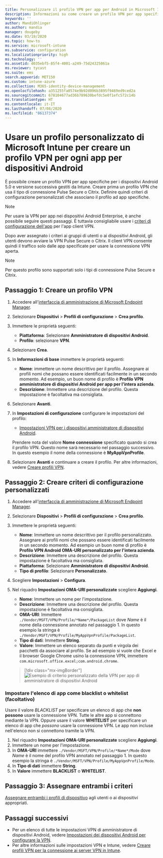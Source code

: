 ```yaml
---
title: Personalizzare il profilo VPN per app per Android in Microsoft Intune - Azure | Microsoft Docs
description: Informazioni su come creare un profilo VPN per app specifiche per i dispositivi amministratore di dispositivi Android gestiti da Microsoft Intune.
keywords: ''
author: MandiOhlinger
ms.author: mandia
manager: dougeby
ms.date: 03/19/2020
ms.topic: how-to
ms.service: microsoft-intune
ms.subservice: configuration
ms.localizationpriority: high
ms.technology: ''
ms.assetid: d035ebf5-85f4-4001-a249-75d24325061a
ms.reviewer: tycast
ms.suite: ems
search.appverid: MET150
ms.custom: intune-azure
ms.collection: M365-identity-device-management
ms.openlocfilehash: a351255fa0574e9b92d096b3895f9469ed9ced2a
ms.sourcegitcommit: 678104677ad36b789630befdc5e0f1efc572c14b
ms.translationtype: HT
ms.contentlocale: it-IT
ms.lasthandoff: 07/08/2020
ms.locfileid: "86137374"
---
```

# <a name="use-a-microsoft-intune-custom-profile-to-create-a-per-app-vpn-profile-for-android-devices"></a>Usare un profilo personalizzato di Microsoft Intune per creare un profilo VPN per ogni app per dispositivi Android

È possibile creare un profilo VPN per app specifiche per i dispositivi Android 5.0 e versione successiva gestiti da Intune. Creare prima un profilo VPN che usa il tipo di connessione Pulse Secure o Citrix. Definire quindi criteri di configurazione personalizzati che associano il profilo ad app specifiche.

> [!NOTE]
> Per usare la VPN per app nei dispositivi Android Enterprise, è anche possibile seguire questi passaggi. È tuttavia consigliabile usare i [criteri di configurazione dell'app](../apps/app-configuration-vpn-ae.md) per l'app client VPN.

Dopo aver assegnato i criteri ai gruppi di utenti o ai dispositivi Android, gli utenti devono avviare la VPN Pulse Secure o Citrix. Il client VPN consente quindi il traffico solo dalle app specificate per usare la connessione VPN aperta.

> [!NOTE]
>
> Per questo profilo sono supportati solo i tipi di connessione Pulse Secure e Citrix.

## <a name="step-1-create-a-vpn-profile"></a>Passaggio 1: Creare un profilo VPN

1. Accedere all'[interfaccia di amministrazione di Microsoft Endpoint Manager](https://go.microsoft.com/fwlink/?linkid=2109431).
2. Selezionare **Dispositivi** > **Profili di configurazione** > **Crea profilo**.
3. Immettere le proprietà seguenti:

    - **Piattaforma**: Selezionare **Amministratore di dispositivi Android**.
    - **Profilo**: selezionare **VPN**.

4. Selezionare **Crea**.
5. In **Informazioni di base** immettere le proprietà seguenti:

    - **Nome**: immettere un nome descrittivo per il profilo. Assegnare ai profili nomi che possano essere identificati facilmente in un secondo momento. Ad esempio, un buon nome di profilo è **Profilo VPN amministratore di dispositivi Android per app per l'intera azienda**.
    - **Descrizione**: Immettere una descrizione del profilo. Questa impostazione è facoltativa ma consigliata.

6. Selezionare **Avanti**.
7. In **Impostazioni di configurazione** configurare le impostazioni del profilo:

    - [Impostazioni VPN per i dispositivi amministratore di dispositivi Android](vpn-settings-android.md).

    Prendere nota del valore **Nome connessione** specificato quando si crea il profilo VPN. Questo nome sarà necessario nel passaggio successivo. In questo esempio il nome della connessione è **MyAppVpnProfile**.

8. Selezionare **Avanti** e continuare a creare il profilo. Per altre informazioni, vedere [Creare profili VPN](vpn-settings-configure.md#create-the-profile).

## <a name="step-2-create-a-custom-configuration-policy"></a>Passaggio 2: Creare criteri di configurazione personalizzati

1. Accedere all'[interfaccia di amministrazione di Microsoft Endpoint Manager](https://go.microsoft.com/fwlink/?linkid=2109431).
2. Selezionare **Dispositivi** > **Profili di configurazione** > **Crea profilo**.
3. Immettere le proprietà seguenti:

    - **Nome**: Immettere un nome descrittivo per il profilo personalizzato. Assegnare ai profili nomi che possano essere identificati facilmente in un secondo momento. Ad esempio un buon nome di profilo è **Profilo VPN Android OMA-URI personalizzato per l'intera azienda**.
    - **Descrizione**: Immettere una descrizione del profilo. Questa impostazione è facoltativa ma consigliata.
    - **Piattaforma**: Selezionare **Amministratore di dispositivi Android**.
    - **Tipo di profilo**: Selezionare **Personalizzato**.

4. Scegliere **Impostazioni** > **Configura**.
5. Nel riquadro **Impostazioni OMA-URI personalizzate** scegliere **Aggiungi**.
    - **Nome**: Immettere un nome per l'impostazione.
    - **Descrizione**: Immettere una descrizione del profilo. Questa impostazione è facoltativa ma consigliata.
    - **OMA-URI**: Immettere `./Vendor/MSFT/VPN/Profile/*Name*/PackageList` dove *Name* è il nome della connessione annotato nel passaggio 1. In questo esempio la stringa è `./Vendor/MSFT/VPN/Profile/MyAppVpnProfile/PackageList`.
    - **Tipo di dati**: Immettere **String**.
    - **Valore**: Immettere un elenco separato da punti e virgola dei pacchetti da associare al profilo. Se ad esempio si vuole che Excel e il browser Google Chrome usino la connessione VPN, immettere `com.microsoft.office.excel;com.android.chrome`.

    > [!div class="mx-imgBorder"]
    >![Esempio di criterio personalizzato della VPN per app di amministratore di dispositivi Android](./media/android-pulse-secure-per-app-vpn/android_per_app_vpn_oma_uri.png)

### <a name="set-your-app-list-to-blacklist-or-whitelist-optional"></a>Impostare l'elenco di app come blacklist o whitelist (facoltativo)

Usare il valore *BLACKLIST* per specificare un elenco di app che **non possono** usare la connessione VPN. Tutte le altre app si connettono mediante la VPN. Oppure usare il valore **WHITELIST** per specificare un elenco di app che *possono* usare la connessione VPN. Le app non incluse nell'elenco non si connettono tramite la VPN.

1. Nel riquadro **Impostazioni OMA-URI personalizzate** scegliere **Aggiungi**.
2. Immettere un nome per l'impostazione.
3. In **OMA-URI** immettere `./Vendor/MSFT/VPN/Profile/*Name*/Mode` dove *Name* è il nome del profilo VPN annotato nel passaggio 1. In questo esempio la stringa è `./Vendor/MSFT/VPN/Profile/MyAppVpnProfile/Mode`.
4. In **Tipo di dati** immettere **String**.
5. In **Valore** immettere **BLACKLIST** o **WHITELIST**.

## <a name="step-3-assign-both-policies"></a>Passaggio 3: Assegnare entrambi i criteri

[Assegnare entrambi i profili di dispositivo](device-profile-assign.md) agli utenti o ai dispositivi appropriati.

## <a name="next-steps"></a>Passaggi successivi

- Per un elenco di tutte le impostazioni VPN di amministratore di dispositivi Android, vedere [Impostazioni dei dispositivi Android per configurare la VPN](vpn-settings-android.md).
- Per altre informazioni sulle impostazioni VPN e Intune, vedere [Creare profili VPN per la connessione ai server VPN in Intune](vpn-settings-configure.md).
